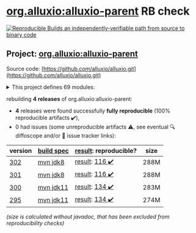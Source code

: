 [org.alluxio:alluxio-parent](https://central.sonatype.com/artifact/org.alluxio/alluxio-parent/302/versions) RB check
=======

[![Reproducible Builds](https://reproducible-builds.org/images/logos/rb.svg) an independently-verifiable path from source to binary code](https://reproducible-builds.org/)

## Project: [org.alluxio:alluxio-parent](https://central.sonatype.com/artifact/org.alluxio/alluxio-parent/302/versions)

Source code: [https://github.com/alluxio/alluxio.git](https://github.com/alluxio/alluxio.git)

<details><summary>This project defines 69 modules:</summary>

* [org.alluxio:alluxio-assembly](https://central.sonatype.com/artifact/org.alluxio/alluxio-assembly/302)
* [org.alluxio:alluxio-assembly-client](https://central.sonatype.com/artifact/org.alluxio/alluxio-assembly-client/302)
* [org.alluxio:alluxio-assembly-server](https://central.sonatype.com/artifact/org.alluxio/alluxio-assembly-server/302)
* [org.alluxio:alluxio-common](https://central.sonatype.com/artifact/org.alluxio/alluxio-common/302)
* [org.alluxio:alluxio-core](https://central.sonatype.com/artifact/org.alluxio/alluxio-core/302)
* [org.alluxio:alluxio-core-client](https://central.sonatype.com/artifact/org.alluxio/alluxio-core-client/302)
* [org.alluxio:alluxio-core-client-fs](https://central.sonatype.com/artifact/org.alluxio/alluxio-core-client-fs/302)
* [org.alluxio:alluxio-core-client-hdfs](https://central.sonatype.com/artifact/org.alluxio/alluxio-core-client-hdfs/302)
* [org.alluxio:alluxio-core-client-hdfs3](https://central.sonatype.com/artifact/org.alluxio/alluxio-core-client-hdfs3/302)
* [org.alluxio:alluxio-core-common](https://central.sonatype.com/artifact/org.alluxio/alluxio-core-common/302)
* [org.alluxio:alluxio-core-server](https://central.sonatype.com/artifact/org.alluxio/alluxio-core-server/302)
* [org.alluxio:alluxio-core-server-common](https://central.sonatype.com/artifact/org.alluxio/alluxio-core-server-common/302)
* [org.alluxio:alluxio-core-server-master](https://central.sonatype.com/artifact/org.alluxio/alluxio-core-server-master/302)
* [org.alluxio:alluxio-core-server-proxy](https://central.sonatype.com/artifact/org.alluxio/alluxio-core-server-proxy/302)
* [org.alluxio:alluxio-core-server-worker](https://central.sonatype.com/artifact/org.alluxio/alluxio-core-server-worker/302)
* [org.alluxio:alluxio-core-transport](https://central.sonatype.com/artifact/org.alluxio/alluxio-core-transport/302)
* [org.alluxio:alluxio-dora](https://central.sonatype.com/artifact/org.alluxio/alluxio-dora/302)
* [org.alluxio:alluxio-examples](https://central.sonatype.com/artifact/org.alluxio/alluxio-examples/302)
* [org.alluxio:alluxio-integration](https://central.sonatype.com/artifact/org.alluxio/alluxio-integration/302)
* [org.alluxio:alluxio-integration-fuse](https://central.sonatype.com/artifact/org.alluxio/alluxio-integration-fuse/302)
* [org.alluxio:alluxio-integration-jnifuse](https://central.sonatype.com/artifact/org.alluxio/alluxio-integration-jnifuse/302)
* [org.alluxio:alluxio-integration-jnifuse-fs](https://central.sonatype.com/artifact/org.alluxio/alluxio-integration-jnifuse-fs/302)
* [org.alluxio:alluxio-integration-jnifuse-native](https://central.sonatype.com/artifact/org.alluxio/alluxio-integration-jnifuse-native/302)
* [org.alluxio:alluxio-integration-tools](https://central.sonatype.com/artifact/org.alluxio/alluxio-integration-tools/302)
* [org.alluxio:alluxio-integration-tools-hms](https://central.sonatype.com/artifact/org.alluxio/alluxio-integration-tools-hms/302)
* [org.alluxio:alluxio-integration-tools-validation](https://central.sonatype.com/artifact/org.alluxio/alluxio-integration-tools-validation/302)
* [org.alluxio:alluxio-job](https://central.sonatype.com/artifact/org.alluxio/alluxio-job/302)
* [org.alluxio:alluxio-job-client](https://central.sonatype.com/artifact/org.alluxio/alluxio-job-client/302)
* [org.alluxio:alluxio-job-common](https://central.sonatype.com/artifact/org.alluxio/alluxio-job-common/302)
* [org.alluxio:alluxio-job-server](https://central.sonatype.com/artifact/org.alluxio/alluxio-job-server/302)
* [org.alluxio:alluxio-microbench](https://central.sonatype.com/artifact/org.alluxio/alluxio-microbench/302)
* [org.alluxio:alluxio-minicluster](https://central.sonatype.com/artifact/org.alluxio/alluxio-minicluster/302)
* [org.alluxio:alluxio-parent](https://central.sonatype.com/artifact/org.alluxio/alluxio-parent/302)
* [org.alluxio:alluxio-shaded](https://central.sonatype.com/artifact/org.alluxio/alluxio-shaded/302)
* [org.alluxio:alluxio-shaded-client](https://central.sonatype.com/artifact/org.alluxio/alluxio-shaded-client/302)
* [org.alluxio:alluxio-shaded-hadoop3-client](https://central.sonatype.com/artifact/org.alluxio/alluxio-shaded-hadoop3-client/302)
* [org.alluxio:alluxio-shell](https://central.sonatype.com/artifact/org.alluxio/alluxio-shell/302)
* [org.alluxio:alluxio-stress](https://central.sonatype.com/artifact/org.alluxio/alluxio-stress/302)
* [org.alluxio:alluxio-stress-common](https://central.sonatype.com/artifact/org.alluxio/alluxio-stress-common/302)
* [org.alluxio:alluxio-stress-shell](https://central.sonatype.com/artifact/org.alluxio/alluxio-stress-shell/302)
* [org.alluxio:alluxio-table](https://central.sonatype.com/artifact/org.alluxio/alluxio-table/302)
* [org.alluxio:alluxio-table-base](https://central.sonatype.com/artifact/org.alluxio/alluxio-table-base/302)
* [org.alluxio:alluxio-table-client](https://central.sonatype.com/artifact/org.alluxio/alluxio-table-client/302)
* [org.alluxio:alluxio-table-server](https://central.sonatype.com/artifact/org.alluxio/alluxio-table-server/302)
* [org.alluxio:alluxio-table-server-common](https://central.sonatype.com/artifact/org.alluxio/alluxio-table-server-common/302)
* [org.alluxio:alluxio-table-server-master](https://central.sonatype.com/artifact/org.alluxio/alluxio-table-server-master/302)
* [org.alluxio:alluxio-table-server-underdb](https://central.sonatype.com/artifact/org.alluxio/alluxio-table-server-underdb/302)
* [org.alluxio:alluxio-table-server-underdb-glue](https://central.sonatype.com/artifact/org.alluxio/alluxio-table-server-underdb-glue/302)
* [org.alluxio:alluxio-table-server-underdb-hive](https://central.sonatype.com/artifact/org.alluxio/alluxio-table-server-underdb-hive/302)
* [org.alluxio:alluxio-table-shell](https://central.sonatype.com/artifact/org.alluxio/alluxio-table-shell/302)
* [org.alluxio:alluxio-tests](https://central.sonatype.com/artifact/org.alluxio/alluxio-tests/302)
* [org.alluxio:alluxio-underfs](https://central.sonatype.com/artifact/org.alluxio/alluxio-underfs/302)
* [org.alluxio:alluxio-underfs-abfs](https://central.sonatype.com/artifact/org.alluxio/alluxio-underfs-abfs/302)
* [org.alluxio:alluxio-underfs-adl](https://central.sonatype.com/artifact/org.alluxio/alluxio-underfs-adl/302)
* [org.alluxio:alluxio-underfs-cephfs](https://central.sonatype.com/artifact/org.alluxio/alluxio-underfs-cephfs/302)
* [org.alluxio:alluxio-underfs-cephfs-hadoop](https://central.sonatype.com/artifact/org.alluxio/alluxio-underfs-cephfs-hadoop/302)
* [org.alluxio:alluxio-underfs-cos](https://central.sonatype.com/artifact/org.alluxio/alluxio-underfs-cos/302)
* [org.alluxio:alluxio-underfs-cosn](https://central.sonatype.com/artifact/org.alluxio/alluxio-underfs-cosn/302)
* [org.alluxio:alluxio-underfs-gcs](https://central.sonatype.com/artifact/org.alluxio/alluxio-underfs-gcs/302)
* [org.alluxio:alluxio-underfs-hdfs](https://central.sonatype.com/artifact/org.alluxio/alluxio-underfs-hdfs/302)
* [org.alluxio:alluxio-underfs-kodo](https://central.sonatype.com/artifact/org.alluxio/alluxio-underfs-kodo/302)
* [org.alluxio:alluxio-underfs-local](https://central.sonatype.com/artifact/org.alluxio/alluxio-underfs-local/302)
* [org.alluxio:alluxio-underfs-obs](https://central.sonatype.com/artifact/org.alluxio/alluxio-underfs-obs/302)
* [org.alluxio:alluxio-underfs-oss](https://central.sonatype.com/artifact/org.alluxio/alluxio-underfs-oss/302)
* [org.alluxio:alluxio-underfs-ozone](https://central.sonatype.com/artifact/org.alluxio/alluxio-underfs-ozone/302)
* [org.alluxio:alluxio-underfs-s3a](https://central.sonatype.com/artifact/org.alluxio/alluxio-underfs-s3a/302)
* [org.alluxio:alluxio-underfs-swift](https://central.sonatype.com/artifact/org.alluxio/alluxio-underfs-swift/302)
* [org.alluxio:alluxio-underfs-wasb](https://central.sonatype.com/artifact/org.alluxio/alluxio-underfs-wasb/302)
* [org.alluxio:alluxio-underfs-web](https://central.sonatype.com/artifact/org.alluxio/alluxio-underfs-web/302)
</details>

rebuilding **4 releases** of org.alluxio:alluxio-parent:
- **4** releases were found successfully **fully reproducible** (100% reproducible artifacts :heavy_check_mark:),
- 0 had issues (some unreproducible artifacts :warning:, see eventual :mag: diffoscope and/or :memo: issue tracker links):

| version | [build spec](/BUILDSPEC.md) | [result](https://reproducible-builds.org/docs/jvm/): reproducible? | size |
| -- | --------- | ------ | -- |
| [302](https://central.sonatype.com/artifact/org.alluxio/alluxio-parent/302/pom) | [mvn jdk8](alluxio-302.buildspec) | [result](alluxio-parent-302.buildinfo): [116 :heavy_check_mark: ](alluxio-parent-302.buildcompare) | 288M |
| [301](https://central.sonatype.com/artifact/org.alluxio/alluxio-parent/301/pom) | [mvn jdk8](alluxio-301.buildspec) | [result](alluxio-parent-301.buildinfo): [116 :heavy_check_mark: ](alluxio-parent-301.buildcompare) | 288M |
| [300](https://central.sonatype.com/artifact/org.alluxio/alluxio-parent/300/pom) | [mvn jdk11](alluxio-300.buildspec) | [result](alluxio-parent-300.buildinfo): [134 :heavy_check_mark: ](alluxio-parent-300.buildcompare) | 283M |
| [295](https://central.sonatype.com/artifact/org.alluxio/alluxio-parent/295/pom) | [mvn jdk11](alluxio-295.buildspec) | [result](alluxio-parent-295.buildinfo): [134 :heavy_check_mark: ](alluxio-parent-295.buildcompare) | 274M |

<i>(size is calculated without javadoc, that has been excluded from reproducibility checks)</i>

